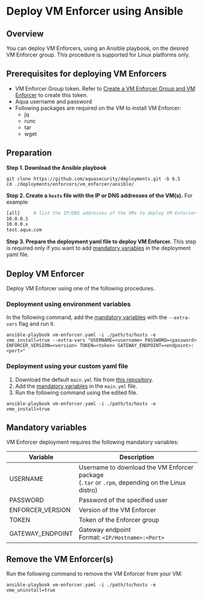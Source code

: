 # Deploy VM Enforcer using Ansible

## Overview

You can deploy VM Enforcers, using an Ansible playbook, on the desired VM Enforcer group. This procedure is supported for Linux platforms only.

## Prerequisites for deploying VM Enforcers

* VM Enforcer Group token. Refer to [Create a VM Enforcer Group and VM Enforcer](https://docs.aquasec.com/docs/create-a-vm-enforcer-group-and-vm-enforcer) to create this token.
* Aqua username and password
* Following packages are required on the VM to install VM Enforcer:
   * jq
   * runc
   * tar
   * wget

## Preparation

**Step 1. Download the Ansible playbook**

```shell
git clone https://github.com/aquasecurity/deployments.git -b 6.5
cd ./deployments/enforcers/vm_enforcer/ansible/
```

**Step 2. Create a `hosts` file with the IP or DNS addresses of the VM(s).** For example:

```bash
[all]     # list the IP/DNS addresses of the VMs to deploy VM Enforcer
10.0.0.1 
10.0.0.x
test.aqua.com
```

**Step 3. Prepare the deployment yaml file to deploy VM Enforcer.** This step is required only if you want to add [mandatory variables](#mandatory-variables) in the deployment yaml file.

## Deploy VM Enforcer

Deploy VM Enforcer using one of the following procedures.

### Deployment using environment variables

In the following command, add the [mandatory variables](#mandatory-variables) with the `--extra-vars` flag and run it.

```shell
ansible-playbook vm-enforcer.yaml -i ./path/to/hosts -e vme_install=true --extra-vars "USERNAME=<username> PASSWORD=<password> ENFORCER_VERSION=<version> TOKEN=<token> GATEWAY_ENDPOINT=<endpoint>:<port>"
```

### Deployment using your custom yaml file

1. Download the default `main.yml` file from [this repository](./roles/vm-enforcer-deploy/defaults/main.yml).
2. Add the [mandatory variables](#mandatory-variables) in the `main.yml` file.
3. Run the following command using the edited file.

```shell
ansible-playbook vm-enforcer.yaml -i ./path/to/hosts -e vme_install=true 
```

## Mandatory variables

VM Enforcer deployment requires the following mandatory variables:

   |Variable|Description|
   | ------- | -------- |
   |USERNAME         | Username to download the VM Enforcer package <br>(`.tar` or `.rpm`, depending on the Linux distro) |
   |PASSWORD         | Password of the specified user |
   |ENFORCER_VERSION | Version of the VM Enforcer |
   |TOKEN            | Token of the Enforcer group |
   |GATEWAY_ENDPOINT | Gateway endpoint <br>Format: `<IP/Hostname>:<Port>` |

## Remove the VM Enforcer(s)

Run the following command to remove the VM Enforcer from your VM:

```shell
ansible-playbook vm-enforcer.yaml -i ./path/to/hosts -e vme_uninstall=true
```